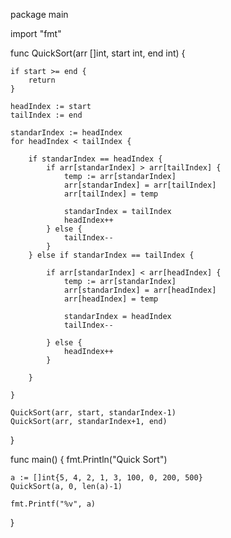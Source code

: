 package main

import "fmt"

func QuickSort(arr []int, start int, end int) {

	if start >= end {
		return
	}

	headIndex := start
	tailIndex := end

	standarIndex := headIndex
	for headIndex < tailIndex {

		if standarIndex == headIndex {
			if arr[standarIndex] > arr[tailIndex] {
				temp := arr[standarIndex]
				arr[standarIndex] = arr[tailIndex]
				arr[tailIndex] = temp

				standarIndex = tailIndex
				headIndex++
			} else {
				tailIndex--
			}
		} else if standarIndex == tailIndex {

			if arr[standarIndex] < arr[headIndex] {
				temp := arr[standarIndex]
				arr[standarIndex] = arr[headIndex]
				arr[headIndex] = temp

				standarIndex = headIndex
				tailIndex--

			} else {
				headIndex++
			}

		}

	}

	QuickSort(arr, start, standarIndex-1)
	QuickSort(arr, standarIndex+1, end)

}

func main() {
	fmt.Println("Quick Sort")

	a := []int{5, 4, 2, 1, 3, 100, 0, 200, 500}
	QuickSort(a, 0, len(a)-1)

	fmt.Printf("%v", a)
}
